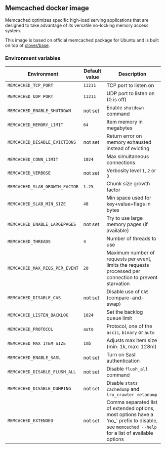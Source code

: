 ## Memcached docker image
Memcached optimizes specific high-load serving applications that are designed to take advantage of its versatile no-locking memory access system.

This image is based on official memcached package for Ubuntu and is built on top of [clover/base](https://hub.docker.com/r/clover/base/).

### Environment variables

| Environment                        | Default value                                      | Description
| ---------------------------------- | -------------------------------------------------- | -----------
| `MEMCACHED_TCP_PORT`               | `11211`                                            | TCP port to listen on
| `MEMCACHED_UDP_PORT`               | `11211`                                            | UDP port to listen on (0 is off)
| `MEMCACHED_ENABLE_SHUTDOWN`        | not set                                            | Enable `shutdown` command
| `MEMCACHED_MEMORY_LIMIT`           | `64`                                               | Item memory in megabytes
| `MEMCACHED_DISABLE_EVICTIONS`      | not set                                            | Return error on memory exhausted instead of evicting
| `MEMCACHED_CONN_LIMIT`             | `1024`                                             | Max simultaneous connections
| `MEMCACHED_VERBOSE`                | not set                                            | Verbosity level `1`, `2` or `3`
| `MEMCACHED_SLAB_GROWTH_FACTOR`     | `1.25`                                             | Chunk size growth factor
| `MEMCACHED_SLAB_MIN_SIZE`          | `48`                                               | Min space used for key+value+flags in bytes
| `MEMCACHED_ENABLE_LARGEPAGES`      | not set                                            | Try to use large memory pages (if available)
| `MEMCACHED_THREADS`                | `4`                                                | Number of threads to use
| `MEMCACHED_MAX_REQS_PER_EVENT`     | `20`                                               | Maximum number of requests per event, limits the requests processed per connection to prevent starvation
| `MEMCACHED_DISABLE_CAS`            | not set                                            | Disable use of `CAS` (compare-and-swap)
| `MEMCACHED_LISTEN_BACKLOG`         | `1024`                                             | Set the backlog queue limit
| `MEMCACHED_PROTOCOL`               | `auto`                                             | Protocol, one of the `ascii`, `binary` or `auto`
| `MEMCACHED_MAX_ITEM_SIZE`          | `1mb`                                              | Adjusts max item size (min: 1k, max: 128m)
| `MEMCACHED_ENABLE_SASL`            | not set                                            | Turn on Sasl authentication
| `MEMCACHED_DISABLE_FLUSH_ALL`      | not set                                            | Disable `flush_all` command
| `MEMCACHED_DISABLE_DUMPING`        | not set                                            | Disable `stats cachedump` and `lru_crawler metadump`
| `MEMCACHED_EXTENDED`               | not set                                            | Comma separated list of extended options, most options have a 'no_' prefix to disable, see `memcached --help` for a list of available options
